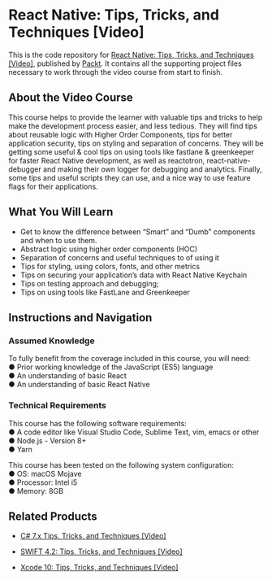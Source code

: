 # React Native: Tips, Tricks, and Techniques [Video]
This is the code repository for [React Native: Tips, Tricks, and Techniques [Video]](https://www.packtpub.com/web-development/react-native-tips-tricks-and-techniques-video?utm_source=github&utm_medium=repository&utm_campaign=9781789615180), published by [Packt](https://www.packtpub.com/?utm_source=github). It contains all the supporting project files necessary to work through the video course from start to finish.
## About the Video Course
This course helps to provide the learner with valuable tips and tricks to help make the development process easier, and less tedious. They will find tips about reusable logic with Higher Order Components, tips for better application security, tips on styling and separation of concerns. They will be getting some useful & cool tips on using tools like fastlane & greenkeeper for faster React Native development, as well as reactotron, react-native-debugger and making their own logger for debugging and analytics. Finally, some tips and useful scripts they can use, and a nice way to use feature flags for their applications.

<H2>What You Will Learn</H2>
<DIV class=book-info-will-learn-text>
<UL>
<LI>Get to know the difference between “Smart” and “Dumb” components and when to use them. 
<LI>Abstract logic using higher order components (HOC) 
<LI>Separation of concerns and useful techniques to of using it 
<LI>Tips for styling, using colors, fonts, and other metrics 
<LI>Tips on securing your application’s data with React Native Keychain 
<LI>Tips on testing approach and debugging; 
<LI>Tips on using tools like FastLane and Greenkeeper </LI></UL></DIV>

## Instructions and Navigation
### Assumed Knowledge<br/>
To fully benefit from the coverage included in this course, you will need:<br/>
●	Prior working knowledge of the JavaScript (ES5) language<br/>
●	An understanding of basic React<br/>
●	An understanding of basic React Native<br/>

### Technical Requirements<br/>
This course has the following software requirements:<br/>
●	A code editor like Visual Studio Code, Sublime Text, vim, emacs or other<br/>
●	Node.js - Version 8+<br/>
●	Yarn<br/>

This course has been tested on the following system configuration:<br/>
●	OS: macOS Mojave<br/>
●	Processor: Intel i5<br/>
●	Memory: 8GB<br/>


## Related Products
* [C# 7.x Tips, Tricks, and Techniques [Video]](https://www.packtpub.com/application-development/c-7x-tips-tricks-and-techniques-video?utm_source=github&utm_medium=repository&utm_campaign=9781789341553)

* [SWIFT 4.2: Tips, Tricks, and Techniques [Video]](https://www.packtpub.com/application-development/swift-42-tips-tricks-and-techniques-video?utm_source=github&utm_medium=repository&utm_campaign=9781789610680)

* [Xcode 10: Tips, Tricks, and Techniques [Video]](https://www.packtpub.com/application-development/xcode-10-tips-tricks-and-techniques-video?utm_source=github&utm_medium=repository&utm_campaign=9781789614176)
